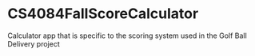 # CS4084FallScoreCalculator
Calculator app that is specific to the scoring system used in the Golf Ball Delivery project

